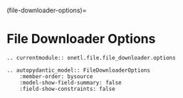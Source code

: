 (file-downloader-options)=

# File Downloader Options

```{eval-rst}
.. currentmodule:: onetl.file.file_downloader.options
```

```{eval-rst}
.. autopydantic_model:: FileDownloaderOptions
    :member-order: bysource
    :model-show-field-summary: false
    :field-show-constraints: false
```
